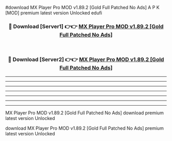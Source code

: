#download MX Player Pro MOD v1.89.2 [Gold Full Patched No Ads] A P K [MOD] premium latest version Unlocked edufi 



<div align="center">
<h3>🔴 Download [Server1] 👉👉 <a href="https://apkdownload3.web.app/">MX Player Pro MOD v1.89.2 [Gold Full Patched No Ads]</a></h3><br>

<h3>🔴 Download [Server2] 👉👉 <a href="https://apkdownload3.web.app/">MX Player Pro MOD v1.89.2 [Gold Full Patched No Ads]</a></h3>
</div>





----------------------------------------------------------

----------------------------------------------------------

----------------------------------------------------------

----------------------------------------------------------

----------------------------------------------------------

----------------------------------------------------------

----------------------------------------------------------

MX Player Pro MOD v1.89.2 [Gold Full Patched No Ads] download premium latest version Unlocked

download MX Player Pro MOD v1.89.2 [Gold Full Patched No Ads] premium latest version Unlocked
